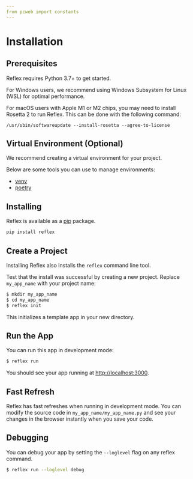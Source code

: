 ```yaml
---
from pcweb import constants
---
```


# Installation

## Prerequisites

Reflex requires Python 3.7+ to get started.

For Windows users, we recommend using Windows Subsystem for Linux (WSL) for optimal performance.

For macOS users with Apple M1 or M2 chips, you may need to install Rosetta 2 to run Reflex. 
This can be done with the following command:
    
`/usr/sbin/softwareupdate --install-rosetta --agree-to-license`

## Virtual Environment (Optional)

We recommend creating a virtual environment for your project.

Below are some tools you can use to manage environments:

- [venv]({constants.VENV_URL})
- [poetry]({constants.POETRY_URL})

## Installing

Reflex is available as a [pip](constants.PIP_URL) package.

```bash
pip install reflex
```

## Create a Project

Installing Reflex also installs the `reflex` command line tool.

Test that the install was successful by creating a new project. Replace `my_app_name` with your project name:

```bash
$ mkdir my_app_name
$ cd my_app_name
$ reflex init
```

This initializes a template app in your new directory.

## Run the App

You can run this app in development mode:

```bash
$ reflex run
```

You should see your app running at [http://localhost:3000](http://localhost:3000).

## Fast Refresh

Reflex has fast refreshes when running in development mode. You can modify the source code in `my_app_name/my_app_name.py` and see your changes in the browser instantly when you save your code.

## Debugging

You can debug your app by setting the `--loglevel` flag on any reflex command.

```bash
$ reflex run --loglevel debug
```
